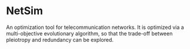 NetSim
======

An optimization tool for telecommunication networks. It is optimized via a multi-objective evolutionary algorithm, so that the trade-off between pleiotropy and redundancy can be explored.
